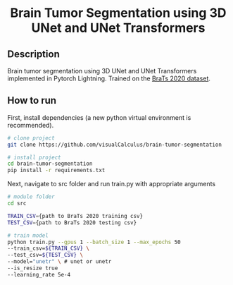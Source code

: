 <div align="center">    
 
# Brain Tumor Segmentation using 3D UNet and UNet Transformers

</div>
 
## Description   
Brain tumor segmentation using 3D UNet and UNet Transformers implemented in Pytorch Lightning. Trained on the [BraTs 2020 dataset](https://www.kaggle.com/datasets/awsaf49/brats20-dataset-training-validation).

## How to run   
First, install dependencies (a new python virtual environment is recommended).   
```bash
# clone project   
git clone https://github.com/visualCalculus/brain-tumor-segmentation

# install project   
cd brain-tumor-segmentation
pip install -r requirements.txt
 ```   
 Next, navigate to src folder and run train.py with appropriate arguments
 ```bash
# module folder
cd src

TRAIN_CSV={path to BraTs 2020 training csv}
TEST_CSV={path to BraTs 2020 testing csv}

# train model
python train.py --gpus 1 --batch_size 1 --max_epochs 50
--train_csv=${TRAIN_CSV} \
--test_csv=${TEST_CSV} \
--model="unetr" \ # unet or unetr
--is_resize true
--learning_rate 5e-4

```

<!-- ## Results
<div align="center">

![result1](misc/result_collage.png)
![result2](misc/result_collage_2.png)
![result3](misc/result_collage_3.png)

</div> -->
